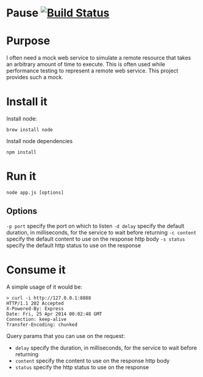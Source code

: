 # Pause [![Build Status](https://travis-ci.org/jasonray/pause.svg?branch=master)](https://travis-ci.org/jasonray/pause)

# Purpose
I often need a mock web service to simulate a remote resource that takes an arbitrary amount of time to execute.  This is often used while performance testing to represent a remote web service.  This project provides such a mock.


# Install it
Install node:
```
brew install node
```

Install node dependencies
```
npm install 
```

# Run it
```
node app.js [options]
```

## Options
`-p port` specify the port on which to listen
`-d delay` specify the default duration, in milliseconds, for the service to wait before returning
`-c content` specify the default content to use on the response http body
`-s status` specify the default http status to use on the response

# Consume it
A simple usage of it would be:
```
> curl -i http://127.0.0.1:8888
HTTP/1.1 202 Accepted
X-Powered-By: Express
Date: Fri, 25 Apr 2014 00:02:48 GMT
Connection: keep-alive
Transfer-Encoding: chunked
```

Query params that you can use on the request:
- `delay` specify the duration, in milliseconds, for the service to wait before returning
- `content` specify the content to use on the response http body
- `status` specify the http status to use on the response
